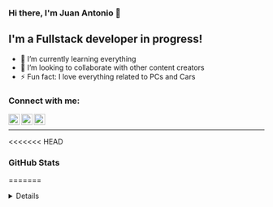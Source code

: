 ### Hi there, I'm Juan Antonio 👋


## I'm a Fullstack developer in progress!

- 🌱 I’m currently learning everything 
- 👯 I’m looking to collaborate with other content creators
- ⚡ Fun fact: I love everything related to PCs and Cars

### Connect with me:

[<img align="left" alt="Juan Antonio | Twitter" width="22px" src="https://cdn.jsdelivr.net/npm/simple-icons@v3/icons/twitter.svg" />][twitter]
[<img align="left" alt="Juan Antonio | LinkedIn" width="22px" src="https://cdn.jsdelivr.net/npm/simple-icons@v3/icons/linkedin.svg" />][linkedin]
[<img align="left" alt="Juan Antonio | Instagram" width="22px" src="https://cdn.jsdelivr.net/npm/simple-icons@v3/icons/instagram.svg" />][instagram]

<br />

---


<<<<<<< HEAD
###  GitHub Stats
=======
<details>
  ### GitHub Stats
>>>>>>> ac25a5237418fd85cd56b2b9b86c72edeff112bc

  <img align="left" alt="Juan Antonio's GitHub Stats" src="https://github-readme-stats.vercel.app/api?username=JuananTorres98&show_icons=true&hide_border=true" />




[twitter]: https://twitter.com/17juanantorres
[instagram]: https://instagram.com/17juanantorres
[linkedin]: https://www.linkedin.com/in/juan-antonio-torres-caballero-55a45a223/

